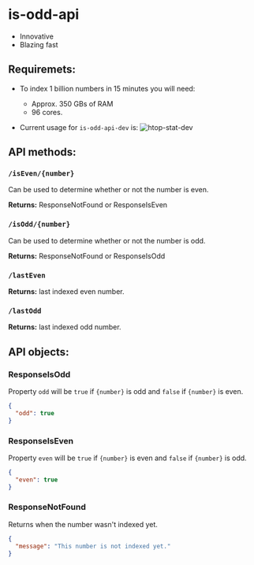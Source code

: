 # is-odd-api
- Innovative
- Blazing fast

## Requiremets:
- To index 1 billion numbers in 15 minutes you will need: 
  - Approx. 350 GBs of RAM
  - 96 cores.
  
- Current usage for `is-odd-api-dev` is:
![htop-stat-dev](https://user-images.githubusercontent.com/108177877/189765914-191a62b2-cb58-4466-abd7-3f43d1ec64d5.png)

## API methods:
  
### `/isEven/{number}`
Can be used to determine whether or not the number is even.

**Returns:** ResponseNotFound or ResponseIsEven

### `/isOdd/{number}`
Can be used to determine whether or not the number is odd.

**Returns:** ResponseNotFound or ResponseIsOdd

### `/lastEven`
**Returns:** last indexed even number.

### `/lastOdd`
**Returns:** last indexed odd number.

## API objects:
### ResponseIsOdd
Property `odd` will be `true` if `{number}` is odd and `false` if `{number}` is even.
```json
{
  "odd": true
}
```

### ResponseIsEven
Property `even` will be `true` if `{number}` is even and `false` if `{number}` is odd.
```json
{
  "even": true
}
```

### ResponseNotFound
Returns when the number wasn't indexed yet.
```json
{
  "message": "This number is not indexed yet."
}
```
